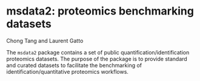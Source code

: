 # msdata2: proteomics benchmarking datasets

Chong Tang and Laurent Gatto

The `msdata2` package contains a set of public
quantification/identification proteomics datasets. The purpose of the
package is to provide standard and curated datasets to facilitate the
benchmarking of identification/quantitative proteomics workflows.

